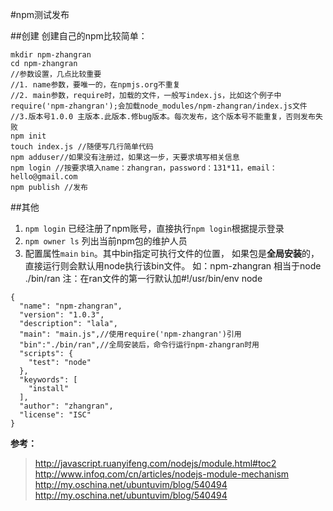 #npm测试发布

##创建
创建自己的npm比较简单：
```
mkdir npm-zhangran
cd npm-zhangran
//参数设置，几点比较重要
//1. name参数，要唯一的，在npmjs.org不重复
//2. main参数，require时，加载的文件，一般写index.js，比如这个例子中require('npm-zhangran');会加载node_modules/npm-zhangran/index.js文件
//3.版本号1.0.0 主版本.此版本.修bug版本。每次发布，这个版本号不能重复，否则发布失败
npm init
touch index.js //随便写几行简单代码
npm adduser//如果没有注册过，如果这一步，天要求填写相关信息
npm login //按要求填入name：zhangran，password：131*11，email：hello@gmail.com
npm publish //发布

```

##其他
1. `npm login` 已经注册了npm账号，直接执行`npm login`根据提示登录
2. `npm owner ls` 列出当前npm包的维护人员
3. 配置属性`main` `bin`。其中bin指定可执行文件的位置，
如果包是**全局安装**的，直接运行则会默认用node执行该bin文件。
如：npm-zhangran 相当于node ./bin/ran
注：在ran文件的第一行默认加#!/usr/bin/env node

```
{
  "name": "npm-zhangran",
  "version": "1.0.3",
  "description": "lala",
  "main": "main.js",//使用require('npm-zhangran')引用
  "bin":"./bin/ran",//全局安装后，命令行运行npm-zhangran时用
  "scripts": {
    "test": "node"
  },
  "keywords": [
    "install"
  ],
  "author": "zhangran",
  "license": "ISC"
}

```





**参考：**
>http://javascript.ruanyifeng.com/nodejs/module.html#toc2
http://www.infoq.com/cn/articles/nodejs-module-mechanism
http://my.oschina.net/ubuntuvim/blog/540494
http://my.oschina.net/ubuntuvim/blog/540494